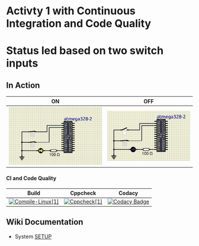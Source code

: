 # Activty 1 with Continuous Integration and Code Quality

# Status led based on two switch inputs

## In Action

|ON|OFF|
|:--:|:--:|
|![ON](simulation/ON.png)|![OFF](simulation/OFF.png)|

#### CI and Code Quality

|Build|Cppcheck|Codacy|
|:--:|:--:|:--:|
|[![Compile-Linux[1]](https://github.com/nikhilvas123/atmega328-course/actions/workflows/Compile.yml/badge.svg)](https://github.com/nikhilvas123/atmega328-course/actions/workflows/Compile.yml)|[![Cppcheck[1]](https://github.com/nikhilvas123/atmega328-course/actions/workflows/CodeQulaity.yml/badge.svg)](https://github.com/nikhilvas123/atmega328-course/actions/workflows/CodeQulaity.yml)|[![Codacy Badge](https://app.codacy.com/project/badge/Grade/643b7ca2b2dc4daba1e700c216bb87d9)](https://www.codacy.com/gh/Bharathgopal/Emb-C/dashboard?utm_source=github.com&amp;utm_medium=referral&amp;utm_content=Bharathgopal/Emb-C&amp;utm_campaign=Badge_Grade)|

## Wiki Documentation
* System [SETUP](https://github.com/Bharathgopal/Emb-C/wiki)
